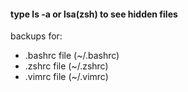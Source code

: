 #### type ls -a or lsa(zsh) to see hidden files
backups for: 
- .bashrc file (~/.bashrc)
- .zshrc file (~/.zshrc)
- .vimrc file (~/.vimrc)
